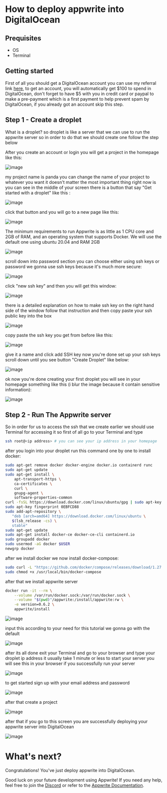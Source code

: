 # How to deploy appwrite into DigitalOcean

## Prequisites

- OS 
- Terminal 

## Getting started

First of all you should get a DigitalOcean account you can use my referral link [here](https://m.do.co/c/35524e9707b0), to get an account, you will
automatically get $100 to spend in DigitalOcean, don't forget to have $5 with you in credit card or paypal to make 
a pre-payment which is a first payment to help prevent spam by DigitalOcean, if you already got an account skip this step.

## Step 1 - Create a droplet

What is a droplet? so droplet is like a server that we can use to run the appwrite server so in order to do that we should create one
follow the step below

After you create an account or login you will get a project in the homepage like this:

![image](https://imgur.com/download/ZQ2FUjX)

my project name is panda you can change the name of your project to whatever you want it doesn't matter
the most important thing right now is you can see in the middle of your screen there is a button that say "Get started with a droplet"
like this :

![image](https://imgur.com/download/f9DsKAw)

click that button and you will go to a new page like this:

![image](https://imgur.com/download/XVRkq8C)

The minimum requirements to run Appwrite is as little as 1 CPU core and 2GB of RAM, and an operating system that supports Docker.
 We will use the default one using ubuntu 20.04 and RAM 2GB

 ![image](https://imgur.com/download/4bqbGYg)
 
 scroll down into password section you can choose either using ssh keys or password we gonna use ssh keys because it's much more secure:

![image](https://imgur.com/download/IpDbMmJ)

click "new ssh key" and then you will get this window:

![image](https://imgur.com/download/cUNWz5w)

there is a detailed explanation on how to make ssh key on the right hand side of the window follow that instruction and then copy paste
your ssh public key into the box

![image](https://imgur.com/download/qbMltoP)

copy paste the ssh key you get from before like this:

![image](https://imgur.com/download/Mpl0SfK)

give it a name and click add SSH key now you're done set up your ssh keys scroll down until you see button "Create Droplet" like below:

![image](https://imgur.com/download/FWVwhGH)

ok now you're done creating your first droplet you will see in your homepage something like this (i blur the image because it contain sensitive information):

![image](https://imgur.com/download/b9Sr9mz)

## Step 2 - Run The Appwrite server

So in order for us to access the ssh that we create earlier we should use Terminal for accessing it so first of all go to your Terminal and type

```bash
ssh root@<ip address> # you can see your ip address in your homepage
```

after you login into your droplet run this command one by one to install docker:

```bash
sudo apt-get remove docker docker-engine docker.io containerd runc
sudo apt-get update
sudo apt-get install \
    apt-transport-https \
    ca-certificates \
    curl \
    gnupg-agent \
    software-properties-common
curl -fsSL https://download.docker.com/linux/ubuntu/gpg | sudo apt-key add -
sudo apt-key fingerprint 0EBFCD88
sudo add-apt-repository \
   "deb [arch=amd64] https://download.docker.com/linux/ubuntu \
   $(lsb_release -cs) \
   stable"
sudo apt-get update
sudo apt-get install docker-ce docker-ce-cli containerd.io
sudo groupadd docker
sudo usermod -aG docker $USER
newgrp docker 
```
after we install docker we now install docker-compose:

```bash
sudo curl -L "https://github.com/docker/compose/releases/download/1.27.4/docker-compose-$(uname -s)-$(uname -m)" -o /usr/local/bin/docker-compose
sudo chmod +x /usr/local/bin/docker-compose
```

after that we install appwrite server

```bash
docker run -it --rm \
    --volume /var/run/docker.sock:/var/run/docker.sock \
    --volume "$(pwd)"/appwrite:/install/appwrite:rw \
    -e version=0.6.2 \
    appwrite/install
```
![image](https://imgur.com/download/l7R5FZf)

input this according to your need for this tutorial we gonna go with the default

![image](https://imgur.com/download/ecCZ1O5)

after its all done exit your Terminal and go to your browser and type your droplet ip address it usually take 1 minute or 
less to start your server you will see this in your browser if you successfully run your server

![image](https://imgur.com/download/OTKn3p8)

to get started sign up with your email address and password

![image](https://imgur.com//download/Wva5tOi)

after that create a project

![image](https://imgur.com/download/6LKlQoP)

after that if you go to this screen you are successfully deploying your appwrite server into DigitalOcean

![image](https://imgur.com/download/gaoBGGg)

# What's next?
Congratulations! You've just deploy appwrite into DigitalOcean.

Good luck on your future development using Appwrite! If you need any help, feel free to join the [Discord](https://appwrite.io/discord) or refer to the [Appwrite Documentation](https://appwrite.io/docs). 


